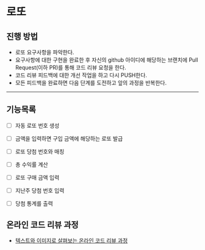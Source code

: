 # 로또
## 진행 방법
* 로또 요구사항을 파악한다.
* 요구사항에 대한 구현을 완료한 후 자신의 github 아이디에 해당하는 브랜치에 Pull Request(이하 PR)를 통해 코드 리뷰 요청을 한다.
* 코드 리뷰 피드백에 대한 개선 작업을 하고 다시 PUSH한다.
* 모든 피드백을 완료하면 다음 단계를 도전하고 앞의 과정을 반복한다.

---

## 기능목록
- [ ] 자동 로또 번호 생성
- [ ] 금액을 입력하면 구입 금액에 해당하는 로또 발급
- [ ] 로또 당첨 번호와 매칭
- [ ] 총 수익률 계산
- [ ] 로또 구매 금액 입력
- [ ] 지난주 당첨 번호 입력
- [ ] 당첨 통계를 출력


## 온라인 코드 리뷰 과정
* [텍스트와 이미지로 살펴보는 온라인 코드 리뷰 과정](https://github.com/next-step/nextstep-docs/tree/master/codereview)